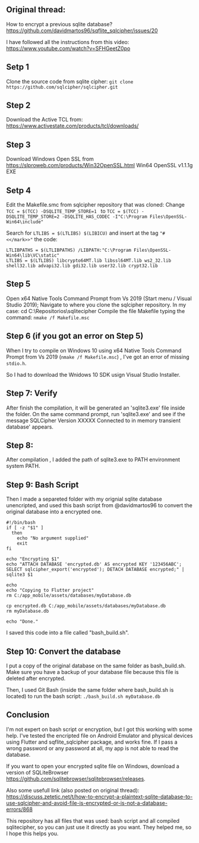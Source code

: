 ## Original thread:
How to encrypt a previous sqlite database? 
https://github.com/davidmartos96/sqflite_sqlcipher/issues/20

I have followed all the instructions from this video:
https://www.youtube.com/watch?v=SFHGeetZ0po

## Setp 1
Clone the source code from sqlite cipher:
`git clone https://github.com/sqlcipher/sqlcipher.git`

## Step 2
Download the Active TCL from: https://www.activestate.com/products/tcl/downloads/

## Step 3
Download Windows Open SSL from https://slproweb.com/products/Win32OpenSSL.html
Win64 OpenSSL v1.1.1g EXE 

## Setp 4
Edit the Makefile.smc from sqlcipher repository that was cloned:
Change 
`TCC = $(TCC) -DSQLITE_TEMP_STORE=1
`
to
`TCC = $(TCC) -DSQLITE_TEMP_STORE=2 -DSQLITE_HAS_CODEC -I"C:\Program Files\OpenSSL-Win64\include"`

Search for `LTLIBS = $(LTLIBS) $(LIBICU)` and insert at the tag `"# <</mark>>"`  the code:

    LTLIBPATHS = $(LTLIBPATHS) /LIBPATH:"C:\Program Files\OpenSSL-Win64\lib\VC\static"
    LTLIBS = $(LTLIBS) libcrypto64MT.lib libssl64MT.lib ws2_32.lib shell32.lib advapi32.lib gdi32.lib user32.lib crypt32.lib

## Step 5
Open  x64 Native Tools Command Prompt from Vs 2019 (Start menu / Visual Studio  2019);
Navigate to where you clone the sqlcipher repository. In my case:
cd C:\Repositorios\sqlitecipher
Compile the file Makefile typing the command:
`nmake /f Makefile.msc`

## Step 6 (if you got an error on Step 5)
When I try to compile on Windows 10 using  x64 Native Tools Command Prompt from Vs 2019 (`nmake /f Makefile.msc`) , I've got an error of missing `stdio.h`.

So I had to download the Wnidows 10 SDK usign Visual Studio Installer.

## Step 7: Verify
After finish the compilation, it will be generated an 'sqlite3.exe' file inside the folder. On the same command prompt, run 'sqlite3.exe' and see if the message SQLCipher Version XXXXX Connected to in memory transient database' appears.

## Step 8: 
After compilation , I added the path of sqlite3.exe to PATH environment system PATH.

## Step 9: Bash Script
Then I made a separeted folder with my orignial sqlite database unencripted, and used this bash script from @davidmartos96 to convert the original database into a encrypted one.

    #!/bin/bash
    if [ -z "$1" ]
      then
        echo "No argument supplied"
        exit
    fi 
    
    echo "Encrypting $1" 
    echo "ATTACH DATABASE 'encrypted.db' AS encrypted KEY '123456ABC'; SELECT sqlcipher_export('encrypted'); DETACH DATABASE encrypted;" | sqlite3 $1
    
    echo
    echo "Copying to Flutter project"
    rm C:/app_mobile/assets/databases/myDatabase.db
    
    cp encrypted.db C:/app_mobile/assets/databases/myDatabase.db
    rm myDatabase.db
    
    echo "Done."

I saved this code into a file called "bash_build.sh".

## Step 10: Convert the database
I put a copy of the original database on the same folder as bash_build.sh. Make sure you have a backup of your database file because this file is deleted after encrypted.

Then, I used Git Bash (inside the same folder where bash_build.sh is located) to run the bash script:
`./bash_build.sh myDatabase.db`

## Conclusion
I'm not expert on bash script or encryption, but I got this working with some help.
I've tested the encripted file on Android Emulator and physical devices using Flutter and  sqflite_sqlcipher package, and works fine. 
If I pass a wrong password or any password at all, my app is not able to read the database.

If you want to open your encrypted sqlite file on Windows, download a version of SQLiteBrowser https://github.com/sqlitebrowser/sqlitebrowser/releases.

Also some usefull link (also posted on original thread): https://discuss.zetetic.net/t/how-to-encrypt-a-plaintext-sqlite-database-to-use-sqlcipher-and-avoid-file-is-encrypted-or-is-not-a-database-errors/868

This repository has all files that was used: bash script and all compiled sqlitecipher, so you can just use it directly as you want.
They helped me, so I hope this helps you.
